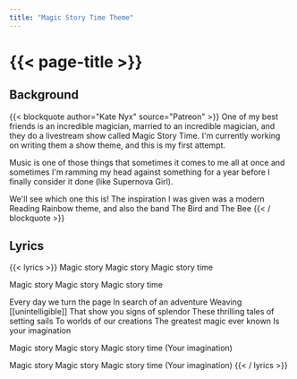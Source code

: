 ```yaml
---
title: "Magic Story Time Theme"
---
```

# {{< page-title >}}

## Background
{{< blockquote author="Kate Nyx" source="Patreon" >}}
One of my best friends is an incredible magician, married to an incredible magician, and they do a livestream show called Magic Story Time. I'm currently working on writing them a show theme, and this is my first attempt.

Music is one of those things that sometimes it comes to me all at once and sometimes I'm ramming my head against something for a year before I finally consider it done (like Supernova Girl).

We'll see which one this is! The inspiration I was given was a modern Reading Rainbow theme, and also the band The Bird and The Bee
{{< / blockquote >}}

## Lyrics
{{< lyrics >}}
Magic story
Magic story
Magic story time

Magic story
Magic story
Magic story time

Every day we turn the page
In search of an adventure
Weaving [[unintelligible]]
That show you signs of splendor
These thrilling tales of setting sails
To worlds of our creations
The greatest magic ever known
Is your imagination

Magic story
Magic story
Magic story time
(Your imagination)

Magic story
Magic story
Magic story time
(Your imagination)
{{< / lyrics >}}
